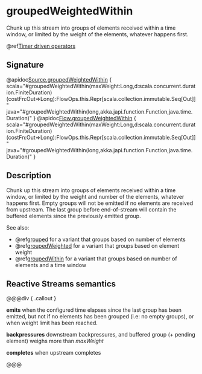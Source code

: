 # groupedWeightedWithin

Chunk up this stream into groups of elements received within a time window, or limited by the weight of the elements, whatever happens first.

@ref[Timer driven operators](../index.md#timer-driven-operators)

## Signature

@apidoc[Source.groupedWeightedWithin](Source) { scala="#groupedWeightedWithin(maxWeight:Long,d:scala.concurrent.duration.FiniteDuration)(costFn:Out=&gt;Long):FlowOps.this.Repr[scala.collection.immutable.Seq[Out]]" java="#groupedWeightedWithin(long,akka.japi.function.Function,java.time.Duration)" }
@apidoc[Flow.groupedWeightedWithin](Flow) { scala="#groupedWeightedWithin(maxWeight:Long,d:scala.concurrent.duration.FiniteDuration)(costFn:Out=&gt;Long):FlowOps.this.Repr[scala.collection.immutable.Seq[Out]]" java="#groupedWeightedWithin(long,akka.japi.function.Function,java.time.Duration)" }


## Description

Chunk up this stream into groups of elements received within a time window, or limited by the weight and number of 
the elements, whatever happens first. Empty groups will not be emitted if no elements are received from upstream.
The last group before end-of-stream will contain the buffered elements since the previously emitted group.

See also:

* @ref[grouped](grouped.md) for a variant that groups based on number of elements
* @ref[groupedWeighted](groupedWeighted.md) for a variant that groups based on element weight
* @ref[groupedWithin](groupedWithin.md) for a variant that groups based on number of elements and a time window

## Reactive Streams semantics

@@@div { .callout }

**emits** when the configured time elapses since the last group has been emitted,
but not if no elements has been grouped (i.e: no empty groups), or when weight limit has been reached.

**backpressures** downstream backpressures, and buffered group (+ pending element) weighs more than *maxWeight*

**completes** when upstream completes

@@@

